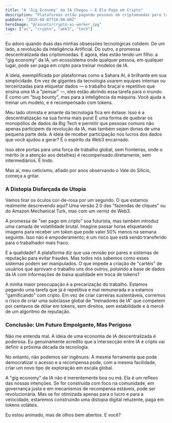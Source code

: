 ```yaml
---
title: "A 'Gig Economy' da IA Chegou — E Ela Paga em Cripto"
description: "Plataformas estão pagando pessoas em criptomoedas para treinar IAs. Seria a democratização do trabalho do futuro ou uma distopia digital disfarçada? Minha análise."
pubDate: "2025-08-07T18:00:00Z"
heroImage: "@/assets/crypto-ai-worker.jpg"
tags: ["ai", "crypto", "web3", "tech"]
---
```


Eu adoro quando duas das minhas obsessões tecnológicas colidem. De um lado, a revolução da Inteligência Artificial. Do outro, a promessa descentralizada das criptomoedas. E agora, elas estão tendo um filho: a "gig economy" da IA, um ecossistema onde qualquer pessoa, em qualquer lugar, pode ser paga em cripto para treinar modelos de IA.

A ideia, exemplificada por plataformas como a Sahara AI, é brilhante em sua simplicidade. Em vez de gigantes da tecnologia usarem equipes internas ou terceirizadas para etiquetar dados — o trabalho braçal e repetitivo que ensina uma IA a "pensar" —, eles estão abrindo essa tarefa para o mundo. É como um "bug bounty", mas para a inteligência da máquina. Você ajuda a treinar um modelo, e é recompensado com tokens.

Meu lado otimista e amante da tecnologia fica em êxtase. Isso é a descentralização na sua forma mais pura! É uma forma de quebrar os monopólios de dados da Big Tech e permitir que pessoas comuns não apenas participem da revolução da IA, mas também sejam donas de uma pequena parte dela. A ideia de receber participação nos lucros dos dados que você ajudou a gerar? É o espírito da Web3 encarnado.

Isso abre portas para uma força de trabalho global, sem fronteiras, onde o mérito (e a atenção aos detalhes) é recompensado diretamente, sem intermediários. É lindo.

Mas aí, meu ceticismo, afiado por anos observando o Vale do Silício, começa a gritar.

### A Distopia Disfarçada de Utopia

Vamos tirar os óculos cor-de-rosa por um segundo. O que estamos realmente descrevendo aqui? Uma versão 2.0 das "fazendas de cliques" ou do Amazon Mechanical Turk, mas com um verniz de Web3.

A promessa de "ser pago em cripto" soa futurista, mas também introduz uma camada de volatilidade brutal. Imagine passar horas etiquetando imagens para receber um token que pode valer 50% menos na semana seguinte. Isso não é empoderamento; é um risco que está sendo transferido para o trabalhador mais fraco.

E a qualidade? A plataforma diz que usa revisão por pares e sistemas de reputação para evitar fraudes. Mas todos nós sabemos como esses sistemas podem ser manipulados. O que impede a criação de "cartéis" de usuários que aprovam o trabalho uns dos outros, poluindo a base de dados da IA com informações de baixa qualidade em troca de tokens?

A minha maior preocupação é a precarização do trabalho. Estamos pegando uma tarefa que já é repetitiva e mal remunerada e a estamos "gamificando" com cripto. Em vez de criar carreiras sustentáveis, corremos o risco de criar uma subclasse global de "treinadores de IA" que competem por centavos de dólar em tokens, sem direitos, sem estabilidade e à mercê de um algoritmo de reputação.

### Conclusão: Um Futuro Empolgante, Mas Perigoso

Não me entenda mal. A ideia de uma economia de IA descentralizada é poderosa. Eu genuinamente acredito que a intersecção entre IA e cripto vai definir a próxima década da tecnologia.

No entanto, não podemos ser ingênuos. A mesma ferramenta que pode democratizar o acesso e a recompensa pode, com a mesma facilidade, criar um novo tipo de exploração em escala global.

A "gig economy" da IA não é inerentemente boa ou má. Ela é um reflexo das nossas intenções. Se for construída com foco na comunidade, em governança justa e em mecanismos de recompensa estáveis, pode ser revolucionária. Mas se for otimizada apenas para o lucro e para a velocidade, estaremos construindo uma distopia digital reluzente, paga em tokens voláteis.

Eu estou animado, mas de olhos bem abertos. E você?
